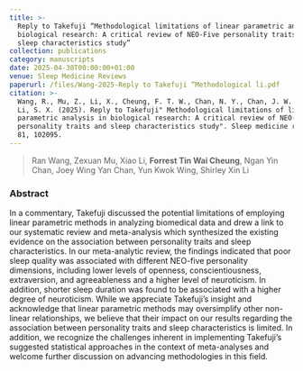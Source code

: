 ```yaml
---
title: >-
  Reply to Takefuji “Methodological limitations of linear parametric analysis in
  biological research: A critical review of NEO-Five personality traits and
  sleep characteristics study”
collection: publications
category: manuscripts
date: 2025-04-30T00:00:00+01:00
venue: Sleep Medicine Reviews
paperurl: /files/Wang-2025-Reply to Takefuji “Methodological li.pdf
citation: >-
  Wang, R., Mu, Z., Li, X., Cheung, F. T. W., Chan, N. Y., Chan, J. W. Y., ... &
  Li, S. X. (2025). Reply to Takefuji" Methodological limitations of linear
  parametric analysis in biological research: A critical review of NEO-Five
  personality traits and sleep characteristics study". Sleep medicine reviews,
  81, 102095.
---
```

> Ran Wang, Zexuan Mu, Xiao Li, **Forrest Tin Wai Cheung**, Ngan Yin Chan, Joey Wing Yan Chan, Yun Kwok Wing, Shirley Xin Li

### Abstract

In a commentary, Takefuji discussed the potential limitations of employing linear parametric methods in analyzing biomedical data and drew a link to our systematic review and meta-analysis which synthesized the existing evidence on the association between personality traits and sleep characteristics. In our meta-analytic review, the findings indicated that poor sleep quality was associated with different NEO-five personality dimensions, including lower levels of openness, conscientiousness, extraversion, and agreeableness and a higher level of neuroticism. In addition, shorter sleep duration was found to be associated with a higher degree of neuroticism. While we appreciate Takefuji’s insight and acknowledge that linear parametric methods may oversimplify other non-linear relationships, we believe that their impact on our results regarding the association between personality traits and sleep characteristics is limited. In addition, we recognize the challenges inherent in implementing Takefuji’s suggested statistical approaches in the context of meta-analyses and welcome further discussion on advancing methodologies in this field.